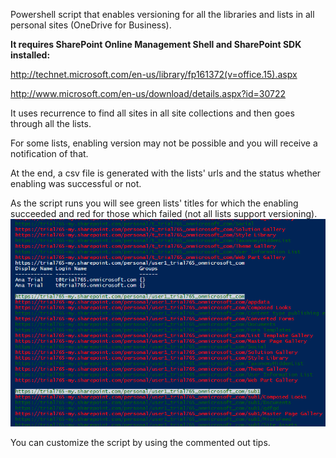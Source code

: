 Powershell script that enables versioning for all the libraries and lists in all personal sites (OneDrive for Business). 

**It requires SharePoint Online Management Shell and SharePoint SDK installed:**

http://technet.microsoft.com/en-us/library/fp161372(v=office.15).aspx

http://www.microsoft.com/en-us/download/details.aspx?id=30722

 

It uses recurrence to find all sites in all site collections and then goes through all the lists.

For some lists, enabling version may not be possible and you will receive a notification of that.

At the end, a csv file is generated with the lists' urls and the status whether enabling was successful or not.

 

As the script runs you will see green lists' titles for which the enabling succeeded and red for those which failed (not all lists support versioning).
 <img src="../Enable versioning for all lists in OneDrive sites/Capture204.PNG" width="850">



You can customize the script by using the commented out tips.

 
